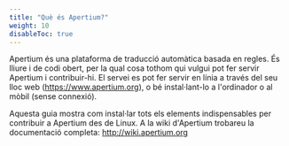 ```yaml
---
title: "Què és Apertium?"
weight: 10
disableToc: true
---
```


Apertium és una plataforma de traducció automàtica basada en regles. És lliure i de codi obert, per la qual cosa tothom qui vulgui pot fer servir Apertium i contribuir-hi. El servei es pot fer servir en línia a través del seu lloc web (https://www.apertium.org), o bé instal·lant-lo a l'ordinador o al mòbil (sense connexió).

Aquesta guia mostra com instal·lar tots els elements indispensables per contribuir a Apertium des de Linux. A la wiki d'Apertium trobareu la documentació completa: http://wiki.apertium.org
